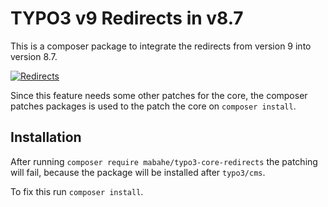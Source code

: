 # TYPO3 v9 Redirects in v8.7

This is a composer package to integrate the redirects from version 9 into version 8.7.

[![Redirects](https://img.youtube.com/vi/hln_FGFD_WY/0.jpg)](https://www.youtube.com/watch?v=hln_FGFD_WY)

Since this feature needs some other patches for the core, the composer patches packages is used to the patch the core on `composer install`. 

## Installation

After running `composer require mabahe/typo3-core-redirects` the patching will fail, because the package will
be installed after `typo3/cms`.

To fix this run `composer install`.
